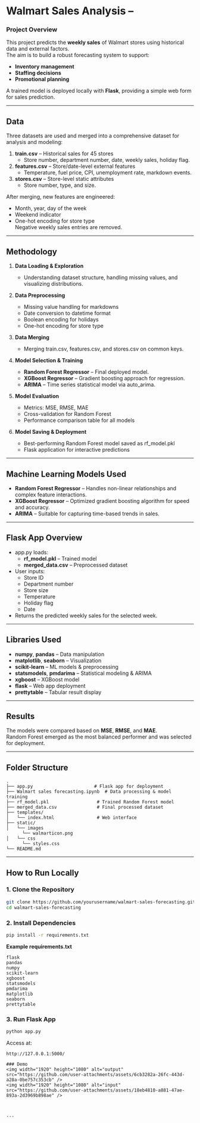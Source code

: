 # Walmart Sales Analysis –

### Project Overview
This project predicts the **weekly sales** of Walmart stores using historical data and external factors.  
The aim is to build a robust forecasting system to support:
- **Inventory management**
- **Staffing decisions**
- **Promotional planning**

A trained model is deployed locally with **Flask**, providing a simple web form for sales prediction.

---

## Data
Three datasets are used and merged into a comprehensive dataset for analysis and modeling:

1. **train.csv** – Historical sales for 45 stores  
   - Store number, department number, date, weekly sales, holiday flag.
2. **features.csv** – Store/date-level external features  
   - Temperature, fuel price, CPI, unemployment rate, markdown events.
3. **stores.csv** – Store-level static attributes  
   - Store number, type, and size.

After merging, new features are engineered:
- Month, year, day of the week
- Weekend indicator
- One-hot encoding for store type  
Negative weekly sales entries are removed.

---

## Methodology

1. **Data Loading & Exploration**  
   - Understanding dataset structure, handling missing values, and visualizing distributions.
   
2. **Data Preprocessing**  
   - Missing value handling for markdowns  
   - Date conversion to datetime format  
   - Boolean encoding for holidays  
   - One-hot encoding for store type

3. **Data Merging**  
   - Merging train.csv, features.csv, and stores.csv on common keys.

4. **Model Selection & Training**  
   - **Random Forest Regressor** – Final deployed model.  
   - **XGBoost Regressor** – Gradient boosting approach for regression.  
   - **ARIMA** – Time series statistical model via auto_arima.

5. **Model Evaluation**  
   - Metrics: MSE, RMSE, MAE  
   - Cross-validation for Random Forest  
   - Performance comparison table for all models

6. **Model Saving & Deployment**  
   - Best-performing Random Forest model saved as rf_model.pkl  
   - Flask application for interactive predictions

---

## Machine Learning Models Used
- **Random Forest Regressor** – Handles non-linear relationships and complex feature interactions.
- **XGBoost Regressor** – Optimized gradient boosting algorithm for speed and accuracy.
- **ARIMA** – Suitable for capturing time-based trends in sales.

---

## Flask App Overview
- app.py loads:
  - **rf_model.pkl** – Trained model
  - **merged_data.csv** – Preprocessed dataset
- User inputs:
  - Store ID  
  - Department number  
  - Store size  
  - Temperature  
  - Holiday flag  
  - Date
- Returns the predicted weekly sales for the selected week.

---

## Libraries Used
- **numpy**, **pandas** – Data manipulation  
- **matplotlib**, **seaborn** – Visualization  
- **scikit-learn** – ML models & preprocessing  
- **statsmodels**, **pmdarima** – Statistical modeling & ARIMA  
- **xgboost** – XGBoost model  
- **flask** – Web app deployment  
- **prettytable** – Tabular result display  

---

## Results
The models were compared based on **MSE**, **RMSE**, and **MAE**.  
Random Forest emerged as the most balanced performer and was selected for deployment.

---

## Folder Structure
```
.
├── app.py                       # Flask app for deployment
├── Walmart sales forecasting.ipynb  # Data processing & model training
├── rf_model.pkl                  # Trained Random Forest model
├── merged_data.csv               # Final processed dataset
├── templates/
│   └── index.html                # Web interface
├── static/
│   └── images
      └── walmarticon.png
│   └── css
      └── styles.css 
└── README.md
```

---

## How to Run Locally
### 1. Clone the Repository
```bash
git clone https://github.com/yourusername/walmart-sales-forecasting.git
cd walmart-sales-forecasting
```
### 2. Install Dependencies
```bash
pip install -r requirements.txt
```
**Example requirements.txt**
```
flask
pandas
numpy
scikit-learn
xgboost
statsmodels
pmdarima
matplotlib
seaborn
prettytable
```
### 3. Run Flask App
```bash
python app.py
```
Access at:
```
http://127.0.0.1:5000/

### Demo
<img width="1920" height="1080" alt="output" src="https://github.com/user-attachments/assets/6cb3282a-26fc-443d-a28a-0be757c353cb" />
<img width="1920" height="1080" alt="input" src="https://github.com/user-attachments/assets/18eb4810-a881-47ae-893a-2d3969b898ae" />



---

